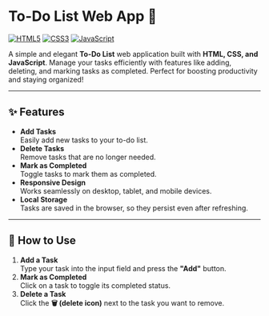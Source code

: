 # To-Do List Web App 📝

[![HTML5](https://img.shields.io/badge/HTML5-E34F26?style=for-the-badge&logo=html5&logoColor=white)](https://developer.mozilla.org/docs/Web/HTML)
[![CSS3](https://img.shields.io/badge/CSS3-1572B6?style=for-the-badge&logo=css3&logoColor=white)](https://developer.mozilla.org/docs/Web/CSS)
[![JavaScript](https://img.shields.io/badge/JavaScript-F7DF1E?style=for-the-badge&logo=javascript&logoColor=black)](https://developer.mozilla.org/docs/Web/JavaScript)

A simple and elegant **To-Do List** web application built with **HTML, CSS, and JavaScript**. Manage your tasks efficiently with features like adding, deleting, and marking tasks as completed. Perfect for boosting productivity and staying organized!



---

## ✨ Features

- **Add Tasks**  
  Easily add new tasks to your to-do list.
- **Delete Tasks**  
  Remove tasks that are no longer needed.
- **Mark as Completed**  
  Toggle tasks to mark them as completed.
- **Responsive Design**  
  Works seamlessly on desktop, tablet, and mobile devices.
- **Local Storage**  
  Tasks are saved in the browser, so they persist even after refreshing.

---

## 🚀 How to Use

1. **Add a Task**  
   Type your task into the input field and press the **"Add"** button.
2. **Mark as Completed**  
   Click on a task to toggle its completed status.
3. **Delete a Task**  
   Click the **🗑️ (delete icon)** next to the task you want to remove.

